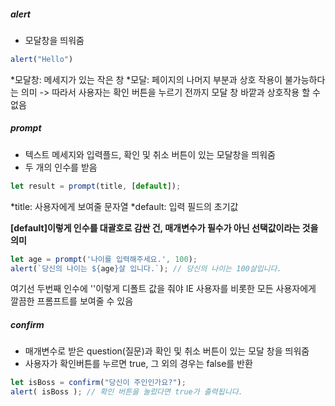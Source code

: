 ##### alert
- 모달창을 띄워줌

```js
alert("Hello")
```
*모달창: 메세지가 있는 작은 창
*모달: 페이지의 나머지 부분과 상호 작용이 불가능하다는 의미 -> 따라서 사용자는 확인 버튼을 누르기 전까지 모달 창 바깥과 상호작용 할 수 없음

##### prompt
- 텍스트 메세지와 입력플드, 확인 및 취소 버튼이 있는 모달창을 띄워줌
- 두 개의 인수를 받음

```js
let result = prompt(title, [default]);
```
*title: 사용자에게 보여줄 문자열
*default: 입력 필드의 초기값

**[default]이렇게 인수를 대괄호로 감싼 건, 매개변수가 필수가 아닌 선택값이라는 것을 의미**

```js
let age = prompt('나이를 입력해주세요.', 100);
alert(`당신의 나이는 ${age}살 입니다.`); // 당신의 나이는 100살입니다.
```
여기선 두번째 인수에 ''이렇게 디폴트 값을 줘야 IE 사용자를 비롯한 모든 사용자에게 깔끔한 프롬프트를 보여줄 수 있음

##### confirm
- 매개변수로 받은 question(질문)과 확인 및 취소 버튼이 있는 모달 창을 띄워줌
- 사용자가 확인버튼를 누르면 true, 그 외의 경우는 false를 반환

```js
let isBoss = confirm("당신이 주인인가요?");
alert( isBoss ); // 확인 버튼을 눌렀다면 true가 출력됩니다.
```

